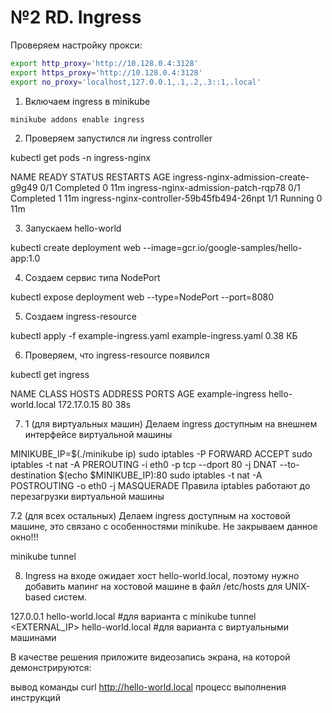 # №2 RD. Ingress

Проверяем настройку прокси:
```sh
export http_proxy='http://10.128.0.4:3128'
export https_proxy='http://10.128.0.4:3128'
export no_proxy='localhost,127.0.0.1,.1,.2,.3::1,.local'
```

1. Включаем ingress в minikube
```sh
minikube addons enable ingress
```

2. Проверяем запустился ли ingress controller

kubectl get pods -n ingress-nginx


NAME READY STATUS RESTARTS AGE
ingress-nginx-admission-create-g9g49 0/1 Completed 0 11m
ingress-nginx-admission-patch-rqp78 0/1 Completed 1 11m
ingress-nginx-controller-59b45fb494-26npt 1/1 Running 0 11m


3. Запускаем hello-world

kubectl create deployment web --image=gcr.io/google-samples/hello-app:1.0




4. Создаем сервис типа NodePort

kubectl expose deployment web --type=NodePort --port=8080


5. Создаем ingress-resource

kubectl apply -f example-ingress.yaml
example-ingress.yaml 0.38 КБ


6. Проверяем, что ingress-resource появился

kubectl get ingress


NAME CLASS HOSTS ADDRESS PORTS AGE
example-ingress <none> hello-world.local 172.17.0.15 80 38s


7. 1 (для виртуальных машин) Делаем ingress доступным на внешнем интерфейсе виртуальной машины

MINIKUBE_IP=$(./minikube ip)
sudo iptables -P FORWARD ACCEPT
sudo iptables -t nat -A PREROUTING -i eth0 -p tcp --dport 80 -j DNAT --to-destination $(echo $MINIKUBE_IP):80
sudo iptables -t nat -A POSTROUTING -o eth0 -j MASQUERADE
Правила iptables работают до перезагрузки виртуальной машины



7.2 (для всех остальных) Делаем ingress доступным на хостовой машине, это связано с особенностями minikube. Не закрываем данное окно!!!

minikube tunnel


8. Ingress на входе ожидает хост hello-world.local, поэтому нужно добавить мапинг на хостовой машине в файл /etc/hosts для UNIX-based систем.

127.0.0.1 hello-world.local #для варианта с minikube tunnel
<EXTERNAL_IP> hello-world.local #для варианта с виртуальными машинами


В качестве решения приложите видеозапись экрана, на которой демонстрируются:

вывод команды curl http://hello-world.local
процесс выполнения инструкций
